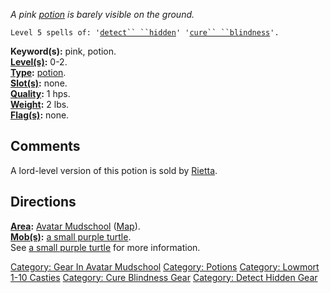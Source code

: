 *A pink [potion](:Category:_Potions.md "wikilink") is barely visible on
the ground.*

`Level 5 spells of: '`[`detect`` ``hidden`](Detect_Hidden.md "wikilink")`' '`[`cure`` ``blindness`](Cure_Blindness.md "wikilink")`'.`

**Keyword(s):** pink, potion.  
**[Level(s)](Object_Level.md "wikilink"):** 0-2.  
**[Type](:Category:_Object_Types.md "wikilink"):**
[potion](:Category:_Potions.md "wikilink").  
**[Slot(s)](Object_Slots.md "wikilink"):** none.  
**[Quality](Object_Quality.md "wikilink"):** 1 hps.  
**[Weight](Object_Weight.md "wikilink"):** 2 lbs.  
**[Flag(s)](:Category:_Object_Flags.md "wikilink"):** none.  

## Comments

A lord-level version of this potion is sold by
[Rietta](Rietta "wikilink").

## Directions

**[Area](:Category:_Areas.md "wikilink"):** [Avatar
Mudschool](:Category:_Avatar_Mudschool.md "wikilink")
([Map](Avatar_Mudschool_Map.md "wikilink")).  
**[Mob(s)](:Category:_Mobs.md "wikilink"):** [a small purple
turtle](Small_Purple_Turtle.md "wikilink").  
See [a small purple turtle](Small_Purple_Turtle.md "wikilink") for more
information.  

[Category: Gear In Avatar
Mudschool](Category:_Gear_In_Avatar_Mudschool "wikilink") [Category:
Potions](Category:_Potions "wikilink") [Category: Lowmort 1-10
Casties](Category:_Lowmort_1-10_Casties "wikilink") [Category: Cure
Blindness Gear](Category:_Cure_Blindness_Gear "wikilink") [Category:
Detect Hidden Gear](Category:_Detect_Hidden_Gear "wikilink")
